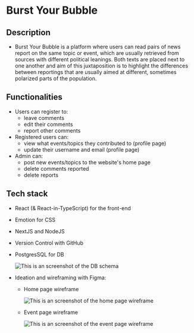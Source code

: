 # Burst Your Bubble

## Description

- Burst Your Bubble is a platform where users can read pairs of news report on the same topic or event, which are usually retrieved from sources with different political leanings. Both texts are placed next to one another and aim of this juxtaposition is to highlight the differences between reportings that are usually aimed at different, sometimes polarized parts of the population.

## Functionalities

- Users can register to:
  - leave comments
  - edit their comments
  - report other comments
- Registered users can:
  - view what events/topics they contributed to (profile page)
  - update their username and email (profile page)
- Admin can:
  - post new events/topics to the website's home page
  - delete comments reported
  - delete reports

## Tech stack

- React (& React-in-TypeScript) for the front-end
- Emotion for CSS
- NextJS and NodeJS
- Version Control with GitHub
- PostgresSQL for DB

  ![This is an screenshot of the DB schema](https://res.cloudinary.com/dvnaeajid/image/upload/v1638400402/Screen_Shot_2021-12-02_at_00.03.06_tqkmla.png)

- Ideation and wireframing with Figma:

  - Home page wireframe

    ![This is an screenshot of the home page wireframe](https://res.cloudinary.com/dvnaeajid/image/upload/v1638400394/Screen_Shot_2021-12-02_at_00.07.59_n03xxp.png)

  - Event page wireframe

    ![This is an screenshot of the event page wireframe](https://res.cloudinary.com/dvnaeajid/image/upload/v1638400840/Screen_Shot_2021-12-02_at_00.20.29_avltf3.png)
